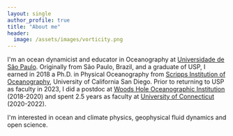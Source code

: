 ```yaml
---
layout: single
author_profile: true
title: "About me"
header:
  image: /assets/images/vorticity.png
---
```


I'm an ocean dynamicist and educator in Oceanography at [Universidade  de São Paulo](https://www5.usp.br). Originally from São Paulo, Brazil, and a graduate of USP, I earned in 2018 a Ph.D. in Physical Oceanography from [Scripps Institution of Oceanography](https://www.scripps.ucsd.edu), University of California San Diego. Prior to returning to USP as faculty in 2023, I did a postdoc at [Woods Hole Oceanographic Institution](www.whoi.edu) (2018-2020) and spent 2.5 years as faculty at [University of Connecticut](www.uconn.edu) (2020-2022).

I'm interested in ocean and climate physics, geophysical fluid dynamics and open science.

